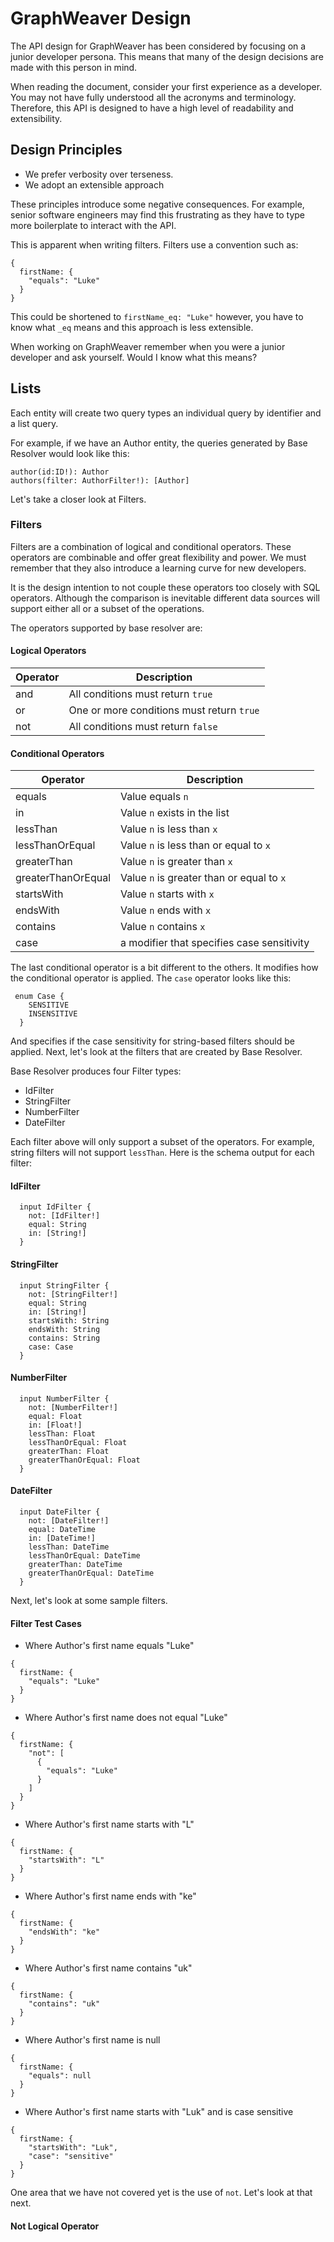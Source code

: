 # GraphWeaver Design

The API design for GraphWeaver has been considered by focusing on a junior developer persona. This means that many of the design decisions are made with this person in mind.

When reading the document, consider your first experience as a developer. You may not have fully understood all the acronyms and terminology. Therefore, this API is designed to have a high level of readability and extensibility.

## Design Principles

- We prefer verbosity over terseness.
- We adopt an extensible approach

These principles introduce some negative consequences. For example, senior software engineers may find this frustrating as they have to type more boilerplate to interact with the API.

This is apparent when writing filters. Filters use a convention such as:

```
{
  firstName: {
    "equals": "Luke"
  }
}
```

This could be shortened to `firstName_eq: "Luke"` however, you have to know what `_eq` means and this approach is less extensible.

When working on GraphWeaver remember when you were a junior developer and ask yourself. Would I know what this means?

## Lists

Each entity will create two query types an individual query by identifier and a list query.

For example, if we have an Author entity, the queries generated by Base Resolver would look like this:

```
author(id:ID!): Author
authors(filter: AuthorFilter!): [Author]
```

Let's take a closer look at Filters.

### Filters

Filters are a combination of logical and conditional operators. These operators are combinable and offer great flexibility and power. We must remember that they also introduce a learning curve for new developers.

It is the design intention to not couple these operators too closely with SQL operators. Although the comparison is inevitable different data sources will support either all or a subset of the operations.

The operators supported by base resolver are:

#### Logical Operators

| Operator | Description                               |
| -------- | ----------------------------------------- |
| and      | All conditions must return `true`         |
| or       | One or more conditions must return `true` |
| not      | All conditions must return `false`        |

#### Conditional Operators

| Operator           | Description                                |
| ------------------ | ------------------------------------------ |
| equals             | Value equals `n`                           |
| in                 | Value `n` exists in the list               |
| lessThan           | Value `n` is less than `x`                 |
| lessThanOrEqual    | Value `n` is less than or equal to `x`     |
| greaterThan        | Value `n` is greater than `x`              |
| greaterThanOrEqual | Value `n` is greater than or equal to `x`  |
| startsWith         | Value `n` starts with `x`                  |
| endsWith           | Value `n` ends with `x`                    |
| contains           | Value `n` contains `x`                     |
| case               | a modifier that specifies case sensitivity |

The last conditional operator is a bit different to the others. It modifies how the conditional operator is applied. The `case` operator looks like this:

```
 enum Case {
    SENSITIVE
    INSENSITIVE
  }
```

And specifies if the case sensitivity for string-based filters should be applied. Next, let's look at the filters that are created by Base Resolver.

Base Resolver produces four Filter types:

- IdFilter
- StringFilter
- NumberFilter
- DateFilter

Each filter above will only support a subset of the operators. For example, string filters will not support `lessThan`. Here is the schema output for each filter:

#### IdFilter

```
  input IdFilter {
    not: [IdFilter!]
    equal: String
    in: [String!]
  }
```

#### StringFilter

```
  input StringFilter {
    not: [StringFilter!]
    equal: String
    in: [String!]
    startsWith: String
    endsWith: String
    contains: String
    case: Case
  }
```

#### NumberFilter

```
  input NumberFilter {
    not: [NumberFilter!]
    equal: Float
    in: [Float!]
    lessThan: Float
    lessThanOrEqual: Float
    greaterThan: Float
    greaterThanOrEqual: Float
  }
```

#### DateFilter

```
  input DateFilter {
    not: [DateFilter!]
    equal: DateTime
    in: [DateTime!]
    lessThan: DateTime
    lessThanOrEqual: DateTime
    greaterThan: DateTime
    greaterThanOrEqual: DateTime
  }
```

Next, let's look at some sample filters.

#### Filter Test Cases

- Where Author's first name equals "Luke"

```
{
  firstName: {
    "equals": "Luke"
  }
}
```

- Where Author's first name does not equal "Luke"

```
{
  firstName: {
    "not": [
      {
        "equals": "Luke"
      }
    ]
  }
}
```

- Where Author's first name starts with "L"

```
{
  firstName: {
    "startsWith": "L"
  }
}
```

- Where Author's first name ends with "ke"

```
{
  firstName: {
    "endsWith": "ke"
  }
}
```

- Where Author's first name contains "uk"

```
{
  firstName: {
    "contains": "uk"
  }
}
```

- Where Author's first name is null

```
{
  firstName: {
    "equals": null
  }
}
```

- Where Author's first name starts with "Luk" and is case sensitive

```
{
  firstName: {
    "startsWith": "Luk",
    "case": "sensitive"
  }
}
```

One area that we have not covered yet is the use of `not`. Let's look at that next.

#### Not Logical Operator
